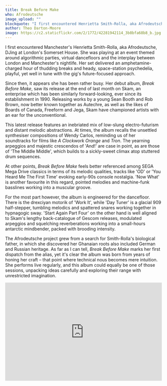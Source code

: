 ```yaml
---
title: Break Before Make
who: Afrodeutsche
image_upload: ""
blockquote: "I first encountered Henrietta Smith-Rolla, aka Afrodeutsche at London's Somerset House. She was DJing at an event themed around algorithmic parties, virtual dancefloors and the interplay between London and Manchester's nightlife. Her set delivered an amphetamine-charged set of thudding breaks and heady space-gaze psychedelia, well in tune with the gig's future-focused approach."
author: Theo Darton-Moore
image: https://c2.staticflickr.com/2/1772/42281942114_3b8bfa68b8_b.jpg
---
```

I first encountered Manchester's Henrietta Smith-Rolla, aka Afrodeutsche, DJing at London's Somerset House. She was playing at an event themed around algorithmic parties, virtual dancefloors and the interplay between London and Manchester's nightlife. Her set delivered an amphetamine-charged hour of thudding breaks and heady, space-station psychedelia, playful, yet well in tune with the gig's future-focused approach. 

Since then, it appears she has been rather busy. Her debut album, _Break Before Make_, saw its release at the end of last month on Skam, an enterprise which has been similarly forward-looking, ever since its establishment in 1990. Releasing works by a young Sean Booth and Rob Brown, now better known together as Autechre, as well as the likes of Boards of Canada, Freeform and Jega, Skam have championed artists with an ear for the unconventional. 

This latest release features an inebriated mix of low-slung electro-futurism and distant melodic abstractions. At times, the album recalls the unsettled synthesiser compositions of Wendy Carlos, reminding us of her soundtracks for films like _A Clockwork Orange_ and _Tron_. The yearning arpeggios and majestic crescendos of 'And!' are case in point, as are those of 'The Middle Middle', which builds to a sickly-sweet climax atop stuttered drum sequences.  

At other points, _Break Before Make_ feels better referenced among SEGA Mega Drive classics in terms of its melodic qualities, tracks like 'OD' or 'You Heard Me The First Time' evoking early-90s console nostalgia. 'Now What' is another favourite in this regard, pointed melodies and machine-funk basslines working into a muscular groove.

For the most part however, the album is engineered for the dancefloor. There is the drexciyan motorik of 'Work It', while 'Day Tuner' is a glacial 909 half-stepper, tumbling melodics and spattered snares working together in hypnagogic sway. 'Start Again Part Four' on the other hand is well aligned to Skam's lengthy back-catalogue of Gescom releases, modulated arpeggios and squelching reverberations working into a small-hours antarctic mindbender, packed with brooding intensity.

The Afrodeutsche project grew from a search for Smith-Rolla's biological father, in which she discovered her Ghanaian roots also included German and Russian heritage. As far as I can tell, _Break Before Make_ marks her first dispatch from the alias, yet it's clear the album was born from years of honing her craft – that point where technical nous becomes mere intuition. She performs live regularly, and this album could equally be one of those sessions, unpacking ideas carefully and exploring their range with unrestricted imagination.
 
<iframe width="100%" height="315" src="https://www.youtube.com/embed/TgzO1BsXLfI?rel=0&controls=0" frameborder="0" allow="autoplay; encrypted-media" allowfullscreen></iframe>